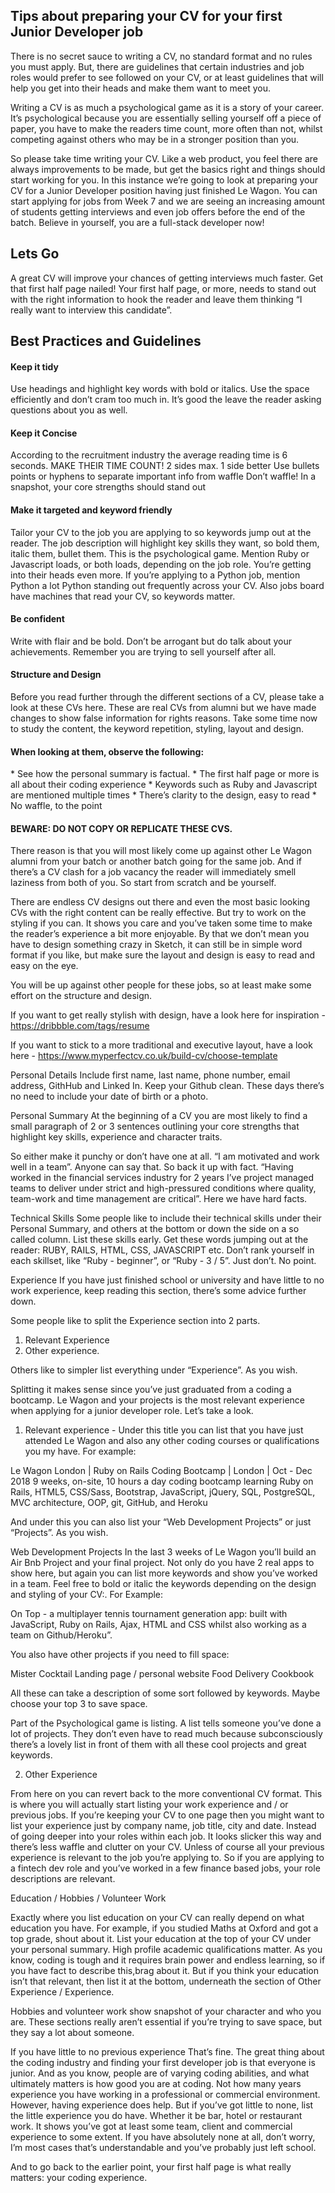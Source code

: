 <h2>Tips about preparing your CV for your first Junior Developer job</h2>
  
There is no secret sauce to writing a CV, no standard format and no rules you must apply. But, there are guidelines that certain industries and job roles would prefer to see followed on your CV, or at least guidelines that will help you get into their heads and make them want to meet you. 

Writing a CV is as much a psychological game as it is a story of your career. It’s psychological because you are essentially selling yourself off a piece of paper, you have to make the readers time count, more often than not, whilst competing against others who may be in a stronger position than you. 

So please take time writing your CV.  Like a web product, you feel there are always improvements to be made, but get the basics right and things should start working for you. In this instance we’re going to look at preparing your CV for a Junior Developer position having just finished Le Wagon. You can start applying for jobs from Week 7 and we are seeing an increasing amount of students getting interviews and even job offers before the end of the batch. Believe in yourself, you are a full-stack developer now! 

<h2>Lets Go</h2>

A great CV will improve your chances of getting interviews much faster. Get that first half page nailed! Your first half page, or more, needs to stand out with the right information to hook the reader and leave them thinking “I really want to interview this candidate”. 

<h2>Best Practices and Guidelines</h2>

<h4>Keep it tidy</h4>
Use headings and highlight key words with bold or italics. Use the space efficiently and don’t cram too much in. It’s good the leave the reader asking questions about you as well. 

<h4>Keep it Concise</h4>
According to the recruitment industry the average reading time is 6 seconds. MAKE THEIR TIME COUNT!
2 sides max. 1 side better
Use bullets points or hyphens to separate important info from waffle
Don’t waffle! In a snapshot, your core strengths should stand out

<h4>Make it targeted and keyword friendly</h4>
Tailor your CV to the job you are applying to so keywords jump out at the reader. The job description will highlight key skills they want, so bold them, italic them, bullet them. This is the psychological game. Mention Ruby or Javascript loads, or both loads, depending on the job role. You’re getting into their heads even more. If you’re applying to a Python job, mention Python a lot Python standing out frequently across your CV. Also jobs board have machines that read your CV, so keywords matter.

<h4>Be confident</h4>
Write with flair and be bold. Don’t be arrogant but do talk about your achievements. Remember you are trying to sell yourself after all. 


<h4>Structure and Design</h4>

Before you read further through the different sections of a CV, please take a look at these CVs here. These are real CVs from alumni but we have made changes to show false information for rights reasons. Take some time now to study the content, the keyword repetition, styling, layout and design. 

<h4>When looking at them, observe the following:</h4>
* See how the personal summary is factual.
* The first half page or more is all about their coding experience 
* Keywords such as Ruby and Javascript are mentioned multiple times 
* There’s clarity to the design, easy to read 
* No waffle, to the point

<h4>BEWARE: DO NOT COPY OR REPLICATE THESE CVS.</h4> There reason is that you will most likely come up against other Le Wagon alumni from your batch or another batch going for the same job. And if there’s a CV clash for a job vacancy the reader will immediately smell laziness from both of you. So start from scratch and be yourself. 

There are endless CV designs out there and even the most basic looking CVs with the right content can be really effective. But try to work on the styling if you can. It shows you care and you’ve taken some time to make the reader’s experience a bit more enjoyable. By that we don’t mean you have to design something crazy in Sketch, it can still be in simple word format if you like, but make sure the layout and design is easy to read and easy on the eye. 

You will be up against other people for these jobs, so at least make some effort on the structure and design. 

If you want to get really stylish with design, have a look here for inspiration  - https://dribbble.com/tags/resume 

If you want to stick to a more traditional and executive layout, have a look here - 
https://www.myperfectcv.co.uk/build-cv/choose-template 

Personal Details
Include first name, last name, phone number, email address, GithHub and Linked In. Keep your Github clean. These days there’s no need to include your date of birth or a photo. 

Personal Summary 
At the beginning of a CV you are most likely to find a small paragraph of 2 or 3 sentences outlining your core strengths that highlight key skills, experience and character traits. 

So either make it punchy or don’t have one at all. “I am motivated and work well in a team”. Anyone can say that. So back it up with fact. “Having worked in the financial services industry for 2 years I’ve project managed teams to deliver under strict and high-pressured conditions where quality, team-work and time management are critical”. Here we have hard facts. 

Technical Skills
Some people like to include their technical skills under their Personal Summary, and others at the bottom or down the side on a so called column. List these skills early. Get these words jumping out at the reader: RUBY, RAILS, HTML, CSS, JAVASCRIPT etc. Don’t rank yourself in each skillset, like “Ruby - beginner”, or “Ruby - 3 / 5”. Just don’t. No point. 

Experience
If you have just finished school or university and have little to no work experience, keep reading this section, there’s some advice further down.

Some people like to split the Experience section into 2 parts. 

1) Relevant Experience
2) Other experience.

Others like to simpler list everything under “Experience”. As you wish. 

Splitting it makes sense since you’ve just graduated from a coding a bootcamp. Le Wagon and your projects is the most relevant experience when applying for a junior developer role. Let’s take a look. 

1) Relevant experience - Under this title you can list that you have just attended Le Wagon and also any other coding courses or qualifications you my have. For example:

Le Wagon London | Ruby on Rails Coding Bootcamp | London | Oct - Dec 2018
9 weeks, on-site, 10 hours a day coding bootcamp learning Ruby on Rails, HTML5, CSS/Sass, Bootstrap, JavaScript, jQuery, SQL, PostgreSQL, MVC architecture, OOP, git, GitHub, and Heroku

And under this you can also list your “Web Development Projects” or just “Projects”. As you wish. 

Web Development Projects 
In the last 3 weeks of Le Wagon you’ll build an Air Bnb Project and your final project. Not only do you have 2 real apps to show here, but again you can list more keywords and show you’ve worked in a team. Feel free to bold or italic the keywords depending on the design and styling of your CV:. For Example:

On Top - a multiplayer tennis tournament generation app: built with JavaScript, Ruby on Rails, Ajax, HTML and CSS whilst also working as a team on Github/Heroku”. 

You also have other projects if you need to fill space: 

Mister Cocktail
Landing page / personal website
Food Delivery
Cookbook

All these can take a description of some sort followed by keywords. Maybe choose your top 3 to save space. 

Part of the Psychological game is listing. A list tells someone you’ve done a lot of projects. They don’t even have to read much because subconsciously there’s a lovely list in front of them with all these cool projects and great keywords.   

2) Other Experience 

From here on you can revert back to the more conventional CV format. This is where you will actually start listing your work experience and / or previous jobs. If you’re keeping your CV to one page then you might want to list your experience just by company name, job title, city and date. Instead of going deeper into your roles within each job. It looks slicker this way and there’s less waffle and clutter on your CV. Unless of course all your previous experience is relevant to the job you’re applying to. So if you are applying to a fintech dev role and you’ve worked in a few finance based jobs, your role descriptions are relevant.

Education / Hobbies / Volunteer Work

Exactly where you list education on your CV can really depend on what education you have. For example, if you studied Maths at Oxford and got a top grade, shout about it. List your education at the top of your CV under your personal summary. High profile academic qualifications matter. As you know, coding is tough and it requires brain power and endless learning, so if you have fact to describe this,brag about it. But if you think your education isn’t that relevant, then list it at the bottom, underneath the section of Other Experience / Experience.

Hobbies and volunteer work show snapshot of your character and who you are. These sections really aren’t essential if you’re trying to save space, but they say a lot about someone.

If you have little to no previous experience
That’s fine. The great thing about the coding industry and finding your first developer job is that everyone is junior. And as you know, people are of varying coding abilities, and what ultimately matters is how good you are at coding. Not how many years experience you have working in a professional or commercial environment. However, having experience does help. But if you’ve got little to none, list the little experience you do have. Whether it be bar, hotel or restaurant work. It shows you’ve got at least some team, client and commercial experience to some extent. If you have absolutely none at all, don’t worry, I’m most cases that’s understandable and you’ve probably just left school. 

And to go back to the earlier point, your first half page is what really matters: your coding experience. 

